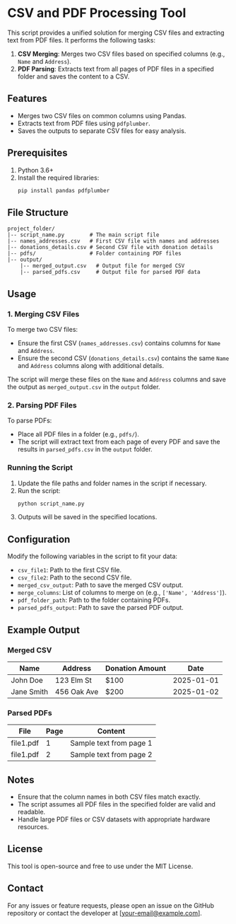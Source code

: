 # CSV and PDF Processing Tool

This script provides a unified solution for merging CSV files and extracting text from PDF files. It performs the following tasks:

1. **CSV Merging**: Merges two CSV files based on specified columns (e.g., `Name` and `Address`).
2. **PDF Parsing**: Extracts text from all pages of PDF files in a specified folder and saves the content to a CSV.

## Features
- Merges two CSV files on common columns using Pandas.
- Extracts text from PDF files using `pdfplumber`.
- Saves the outputs to separate CSV files for easy analysis.

## Prerequisites

1. Python 3.6+
2. Install the required libraries:
   ```bash
   pip install pandas pdfplumber
   ```

## File Structure

```
project_folder/
|-- script_name.py        # The main script file
|-- names_addresses.csv   # First CSV file with names and addresses
|-- donations_details.csv # Second CSV file with donation details
|-- pdfs/                 # Folder containing PDF files
|-- output/
    |-- merged_output.csv   # Output file for merged CSV
    |-- parsed_pdfs.csv     # Output file for parsed PDF data
```

## Usage

### 1. Merging CSV Files

To merge two CSV files:
- Ensure the first CSV (`names_addresses.csv`) contains columns for `Name` and `Address`.
- Ensure the second CSV (`donations_details.csv`) contains the same `Name` and `Address` columns along with additional details.

The script will merge these files on the `Name` and `Address` columns and save the output as `merged_output.csv` in the `output` folder.

### 2. Parsing PDF Files

To parse PDFs:
- Place all PDF files in a folder (e.g., `pdfs/`).
- The script will extract text from each page of every PDF and save the results in `parsed_pdfs.csv` in the `output` folder.

### Running the Script

1. Update the file paths and folder names in the script if necessary.
2. Run the script:
   ```bash
   python script_name.py
   ```
3. Outputs will be saved in the specified locations.

## Configuration

Modify the following variables in the script to fit your data:
- `csv_file1`: Path to the first CSV file.
- `csv_file2`: Path to the second CSV file.
- `merged_csv_output`: Path to save the merged CSV output.
- `merge_columns`: List of columns to merge on (e.g., `['Name', 'Address']`).
- `pdf_folder_path`: Path to the folder containing PDFs.
- `parsed_pdfs_output`: Path to save the parsed PDF output.

## Example Output

### Merged CSV
| Name           | Address         | Donation Amount | Date       |
|----------------|-----------------|-----------------|------------|
| John Doe       | 123 Elm St      | $100            | 2025-01-01 |
| Jane Smith     | 456 Oak Ave     | $200            | 2025-01-02 |

### Parsed PDFs
| File          | Page | Content                     |
|---------------|------|-----------------------------|
| file1.pdf     | 1    | Sample text from page 1     |
| file1.pdf     | 2    | Sample text from page 2     |

## Notes
- Ensure that the column names in both CSV files match exactly.
- The script assumes all PDF files in the specified folder are valid and readable.
- Handle large PDF files or CSV datasets with appropriate hardware resources.

## License
This tool is open-source and free to use under the MIT License.

## Contact
For any issues or feature requests, please open an issue on the GitHub repository or contact the developer at [your-email@example.com].
